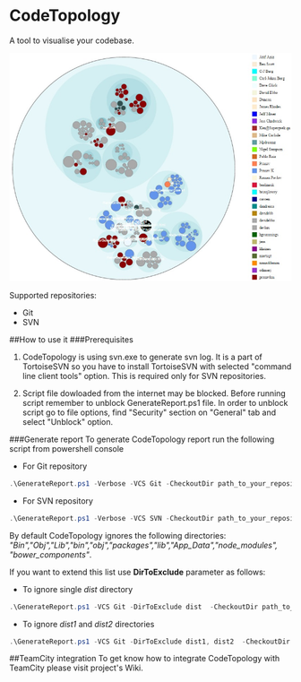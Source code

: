 # CodeTopology
A tool to visualise your codebase.

![TortoiseSVN install](https://github.com/synergy-software/CodeTopology/blob/master/doc/sample01.jpg?raw=true)

Supported repositories:
* Git
* SVN


##How to use it
###Prerequisites
1. CodeTopology is using svn.exe to generate svn log. It is a part of TortoiseSVN so you have to install TortoiseSVN with selected "command line client tools" option. This is required only for SVN repositories.

2. Script file dowloaded from the internet may be blocked. Before running script remember to unblock GenerateReport.ps1 file. In order to unblock script go to file options, find "Security" section on "General" tab and select "Unblock" option.

###Generate report
To generate CodeTopology report run the following script from powershell console

- For Git repository
```powershell
.\GenerateReport.ps1 -Verbose -VCS Git -CheckoutDir path_to_your_repository_checkout_dir
```
- For SVN repository
```powershell
.\GenerateReport.ps1 -Verbose -VCS SVN -CheckoutDir path_to_your_repository_checkout_dir
```

By default CodeTopology ignores the following directories: *"Bin","Obj","Lib","bin","obj","packages","lib","App_Data","node_modules", "bower_components"*. 

If you want to extend this list use **DirToExclude** parameter as follows:

- To ignore single *dist* directory
```powershell
.\GenerateReport.ps1 -VCS Git -DirToExclude dist  -CheckoutDir path_to_your_repository_checkout_dir
```
- To ignore *dist1* and *dist2* directories
```powershell
.\GenerateReport.ps1 -VCS Git -DirToExclude dist1, dist2  -CheckoutDir path_to_your_repository_checkout_dir
```


##TeamCity integration
To get know how to integrate CodeTopology with TeamCity please visit project's Wiki.
